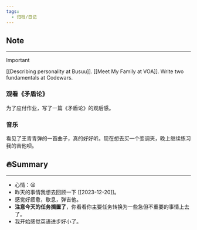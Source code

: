 ```yaml
---
tags:
  - 归档/日记
---
```


## Note

---

> [!Important]
> [[Describing personality at Busuu]].
> [[Meet My Family at VOA]].
> Write two fundamentals at Codewars.

### 观看《矛盾论》

为了应付作业，写了一篇《矛盾论》的观后感。

### 音乐

看见了王青青弹的一首曲子，真的好好听。现在想去买一个变调夹，晚上继续练习我的吉他呗。

###

## 🔥Summary

---
- 心情：😫
- 昨天的事情我想去回顾一下 [[2023-12-20]]。
- 感觉好疲惫，歇息，弹吉他。
- **注意今天的任务搁置了**，你看看你主要任务转换为一些急但不重要的事情上去了。
- 我开始感觉英语进步好小了。
